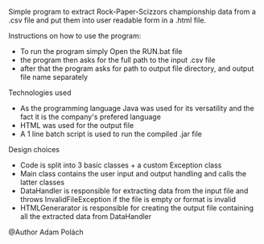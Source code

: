 Simple program to extract Rock-Paper-Scizzors championship data from a .csv file and put them into user readable form in a .html file.


Instructions on how to use the program:
 - To run the program simply Open the RUN.bat file
 - the program then asks for the full path to the input .csv file
 - after that the program asks for path to output file directory, and output file name separately
 
Technologies used
 - As the programming language Java was used for its versatility and the fact it is the company's prefered language
 - HTML was used for the output file
 - A 1 line batch script is used to run the compiled .jar file
 
 Design choices
 - Code is split into 3 basic classes + a custom Exception class
 - Main class contains the user input and output handling and calls the latter classes
 - DataHandler is responsible for extracting data from the input file and throws InvalidFileException if the file is empty or format is invalid
 - HTMLGenerarator is responsible for creating the output file containing all the extracted data from DataHandler
 
 @Author Adam Polách
